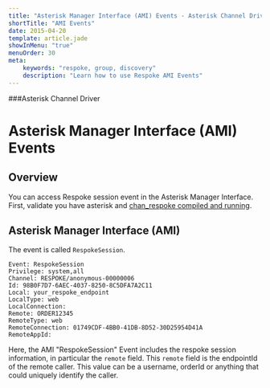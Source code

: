 ```yaml
---
title: "Asterisk Manager Interface (AMI) Events - Asterisk Channel Driver"
shortTitle: "AMI Events"
date: 2015-04-20
template: article.jade
showInMenu: "true"
menuOrder: 30
meta:
    keywords: "respoke, group, discovery"
    description: "Learn how to use Respoke AMI Events"
---
```


###Asterisk Channel Driver
# Asterisk Manager Interface (AMI) Events

## Overview

You can access Respoke session event in the Asterisk Manager Interface. First, validate you have asterisk and [chan_respoke compiled and running](/client/asterisk/getting-started.html).

## Asterisk Manager Interface (AMI)

The event is called `RespokeSession`.

    Event: RespokeSession
    Privilege: system,all
    Channel: RESPOKE/anonymous-00000006
    Id: 98B0F7D7-6AEC-4037-8250-8C5DFA7A2C11
    Local: your_respoke_endpoint
    LocalType: web
    LocalConnection:
    Remote: ORDER12345
    RemoteType: web
    RemoteConnection: 01749CDF-4BB0-41DB-8D52-30D25954D41A
    RemoteAppId:

Here, the AMI "RespokeSession" Event includes the respoke session information, in particular the `remote` field. This `remote` field is the endpointId of the remote caller. This value can be a username, orderId or anything that could uniquely identify the caller.